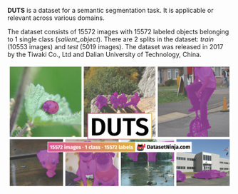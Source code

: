 **DUTS** is a dataset for a semantic segmentation task. It is applicable or relevant across various domains. 

The dataset consists of 15572 images with 15572 labeled objects belonging to 1 single class (*salient_object*). There are 2 splits in the dataset: *train* (10553 images) and *test* (5019 images). The dataset was released in 2017 by the Tiwaki Co., Ltd and Dalian University of Technology, China.

<img src="https://github.com/dataset-ninja/duts/raw/main/visualizations/poster.png">

